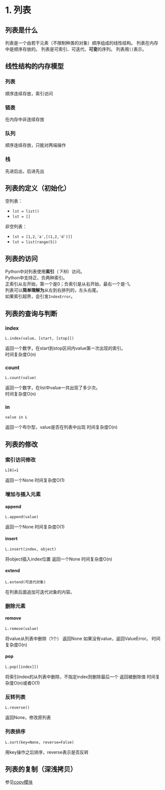 # 1. 列表

## 列表是什么

列表是一个由若干元素（不限制种类的对象）顺序组成的线性结构。 列表在内存中是顺序存放的。 列表是可索引、可迭代、**可变**的序列。 列表用`[]`表示。

## 线性结构的内存模型

### 列表

顺序连续存放，索引访问

### 链表

在内存中非连续存放

### 队列

顺序连续存放，只能对两端操作

### 栈

先进后出，后进先出

## 列表的定义（初始化）

空列表：

* `lst = list()`
* `lst = []`

非空列表：

* `lst = [1,2,'a',[(1,2,'d')]]`
* `lst = list(range(5))`

## 列表的访问

Python中对列表使用**索引**（_下标_）访问。  
Python中支持正、负两种索引。  
正索引从左开始，第一个是0；负索引是从右开始，最右一个是-1。  
列表可以**简单理解为**从左到右排列的，左头右尾。  
如果索引超界，会引发`IndexError`。

## 列表的查询与判断

### index

```text
L.index(value, [start, [stop]])
```

返回一个数字，在start到stop区间内value第一次出现的索引。  
时间复杂度O\(n\)

### count

```text
L.count(value)
```

返回一个数字，在list中value一共出现了多少次。  
时间复杂度O\(n\)

### in

```text
value in L
```

返回一个布尔型，value是否在列表中出现 时间复杂度O\(n\)

## 列表的修改

### 索引访问修改

```text
L[0]=1
```

返回一个None 时间复杂度O\(1\)

### 增加与插入元素

#### append

```text
L.append(value)
```

返回一个None 时间复杂度O\(1\)

#### insert

```text
L.insert(index, object)
```

将object插入index位置 返回一个None 时间复杂度O\(n\)

#### extend

```text
L.extend(可迭代对象)
```

在列表后面追加可迭代对象的内容。

### 删除元素

#### remove

```text
L.remove(value)
```

将value从列表中删除（1个） 返回None 如果没有value，返回ValueError。 时间复杂度O\(n\)

#### pop

```text
L.pop([index]])
```

将索引index的从列表中删除，不指定index则删除最后一个 返回被删除值 时间复杂度O\(n\)或者O\(1\)

### 反转列表

```text
L.reverse()
```

返回None，修改原列表

### 列表排序

```text
L.sort(key=None, reverse=False)
```

用key操作之后排序，reverse表示是否反转

## 列表的复制（深浅拷贝）

参见[copy模块](1.-lie-biao.md)

